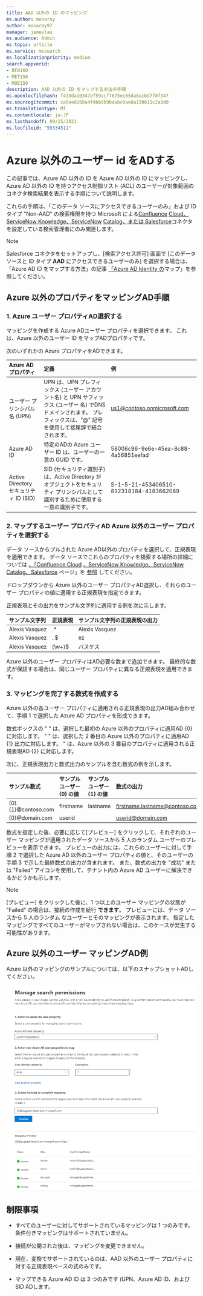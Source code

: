```yaml
---
title: AAD 以外の ID のマッピング
ms.author: monaray
author: monaray97
manager: jameslau
ms.audience: Admin
ms.topic: article
ms.service: mssearch
ms.localizationpriority: medium
search.appverid:
- BFB160
- MET150
- MOE150
description: AAD 以外の ID をマップする方法の手順
ms.openlocfilehash: f433da10347ef59acf7675ec65da8acbd7f0f347
ms.sourcegitcommit: ca5ee826ba4f4bb9b9baabc9ae8a130011c2a3d0
ms.translationtype: MT
ms.contentlocale: ja-JP
ms.lasthandoff: 09/15/2021
ms.locfileid: "59334511"
---
```

# <a name="map-your-non-azure-ad-identities"></a>Azure 以外のユーザー id をADする  

この記事では、Azure AD 以外の ID を Azure AD 以外の ID にマッピングし、Azure AD 以外の ID を持つアクセス制御リスト (ACL) のユーザーが対象範囲のコネクタ検索結果を表示する手順について説明します。

これらの手順は、「このデータ ソースにアクセスできるユーザーのみ」および ID タイプ "Non-AAD" の検索権限を持つ Microsoft による[Confluence](confluence-cloud-connector.md) [Cloud、ServiceNow Knowledge、ServiceNow](servicenow-knowledge-connector.md) [Catalog、](servicenow-catalog-connector.md)[または Salesforce](salesforce-connector.md)コネクタを設定している検索管理者にのみ関連します。

>[!NOTE]
>Salesforce コネクタをセットアップし、[検索アクセス許可] 画面で [このデータ ソースと ID タイプ **AAD** にアクセスできるユーザーのみ] を選択する場合は、「Azure AD ID をマップする方法」の記事 [「Azure AD Identity の](map-aad.md)マップ」を参照してください。  

## <a name="steps-for-mapping-your-non-azure-ad-properties"></a>Azure 以外のプロパティをマッピングAD手順

### <a name="1-select-an-azure-ad-user-property"></a>1. Azure ユーザー プロパティAD選択する  

マッピングを作成する Azure ADユーザー プロパティを選択できます。 これは、Azure 以外のユーザー ID をマップADプロパティです。  

次のいずれかの Azure プロパティをADできます。

| Azure AD プロパティ    | 定義           | 例         |
| :------------------- | :------------------- |:--------------- |
| ユーザー プリンシパル名 (UPN)  | UPN は、UPN プレフィックス (ユーザー アカウント名) と UPN サフィックス (ユーザー 名) でDNS ドメインされます。 プレフィックスは、"@" 記号を使用して接尾辞で結合されます。 | us1@contoso.onmicrosoft.com |
| Azure AD ID                 | 特定のADの Azure ユーザー ID は、ユーザーの一意の GUID です。                 | 58006c96-9e6e-45ea-8c88-4a56851eefad            |
| Active Directory セキュリティ ID (SID)                  | SID (セキュリティ識別子) は、Active Directory がオブジェクトをセキュリティ プリンシパルとして識別するために使用する一意の識別子です。                  | S-1-5-21-453406510-812318184-4183662089             |

### <a name="2-select-non-azure-ad-user-properties-to-map"></a>2. マップするユーザー プロパティAD Azure 以外のユーザー プロパティを選択する

データ ソースからプルされた Azure AD以外のプロパティを選択して、正規表現を適用できます。 データ ソースでこれらのプロパティを検索する場所の詳細については [、「Confluence Cloud](confluence-cloud-connector.md) [、ServiceNow Knowledge、ServiceNow](servicenow-knowledge-connector.md) [Catalog、Salesforce](servicenow-catalog-connector.md) ページ」を [参照](salesforce-connector.md) してください。  

ドロップダウンから Azure 以外のユーザー プロパティAD選択し、それらのユーザー プロパティの値に適用する正規表現を指定できます。

正規表現とその出力をサンプル文字列に適用する例を次に示します。 

| サンプル文字列                  | 正規表現                 | サンプル文字列の正規表現の出力           |
| :------------------- | :------------------- |:---------------|
| Alexis Vasquez  | .* | Alexis Vasquez |
| Alexis Vasquez                 | ..$                 | ez            |
| Alexis Vasquez                  | (\w+)$                  | バスケス             |

Azure 以外のユーザー プロパティはAD必要な数まで追加できます。 最終的な数式が保証する場合は、同じユーザー プロパティに異なる正規表現を適用できます。  

### <a name="3-create-formula-to-complete-mapping"></a>3. マッピングを完了する数式を作成する

Azure 以外の各ユーザー プロパティに適用される正規表現の出力AD組み合わせて、手順 1 で選択した Azure AD プロパティを形成できます。

数式ボックスの " " は、選択した最初の Azure 以外のプロパティに適用AD {0} に対応します。  " " は、選択した 2 番目の Azure 以外のプロパティに適用AD {1} 出力に対応します。  " は、Azure 以外の 3 番目のプロパティに適用される正規表現AD {2} に対応します。   

次に、正規表現出力と数式出力のサンプルを含む数式の例を示します。 

| サンプル数式                  | サンプル ユーザー {0} の値                 | サンプル ユーザー {1} の値           | 数式の出力                  |
| :------------------- | :------------------- |:---------------|:---------------|
| {0}.{1}@contoso.com  | firstname | lastname |firstname.lastname@contoso.com
| {0}@domain.com                 | userid                 |             |userid@domain.com

数式を指定した後、必要に応じて[プレビュー] をクリックして、それぞれのユーザー マッピングが適用されたデータ ソースから 5 人のランダム ユーザーのプレビューを表示できます。 プレビューの出力には、これらのユーザーに対して手順 2 で選択した Azure AD 以外のユーザー プロパティの値と、そのユーザーの手順 3 で示した最終数式の出力が含まれます。 また、数式の出力を "成功" または "Failed" アイコンを使用して、テナント内の Azure AD ユーザーに解決できるかどうかも示します。  

>[!NOTE]
>[プレビュー] をクリックした後に、1 つ以上のユーザー マッピングの状態が "Failed" の場合は、接続の作成を続行 **できます**。 プレビューには、データ ソースから 5 人のランダム なユーザーとそのマッピングが表示されます。 指定したマッピングですべてのユーザーがマップされない場合は、このケースが発生する可能性があります。

## <a name="sample-non-azure-ad-mapping"></a>Azure 以外のユーザー マッピングAD例

Azure 以外のマッピングのサンプルについては、以下のスナップショットADしてください。

![Azure 以外のユーザー マッピング ページに入力する方法のADです。](media/non-aad-mapping.png)

## <a name="limitations"></a>制限事項  

- すべてのユーザーに対してサポートされているマッピングは 1 つのみです。 条件付きマッピングはサポートされていません。  

- 接続が公開された後は、マッピングを変更できません。  

- 現在、変換でサポートされているのは、AAD 以外のユーザー プロパティに対する正規表現ベースの式のみです。

- マップできる Azure AD ID は 3 つのみです (UPN、Azure AD ID、および SID ADします。